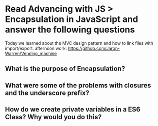 # Read Advancing with JS > Encapsulation in JavaScript and answer the following questions

Today we learned about the MVC design pattern and how to link files with import/export. afternoon work: https://github.com/Jaron-Warren/Vending_machine

## What is the purpose of Encapsulation?



## What were some of the problems with closures and the underscore prefix?



## How do we create private variables in a ES6 Class? Why would you do this?


